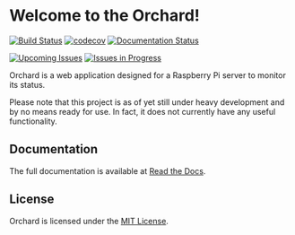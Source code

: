 # Welcome to the Orchard!

[![Build Status](https://travis-ci.org/BMeu/Orchard.svg?branch=master)](https://travis-ci.org/BMeu/Orchard)
[![codecov](https://codecov.io/gh/BMeu/Orchard/branch/master/graph/badge.svg)](https://codecov.io/gh/BMeu/Orchard)
[![Documentation Status](https://readthedocs.org/projects/orchard/badge/?version=master)](http://orchard.readthedocs.io/en/master/?badge=master)

[![Upcoming Issues](https://badge.waffle.io/BMeu/Orchard.svg?label=upcoming&title=Upcoming%20Issues)](http://waffle.io/BMeu/Orchard)
[![Issues in Progress](https://badge.waffle.io/BMeu/Orchard.svg?label=in%20progress&title=Issues%20in%20Progress)](http://waffle.io/BMeu/Orchard)

Orchard is a web application designed for a Raspberry Pi server to monitor its status.

Please note that this project is as of yet still under heavy development and by no means ready 
for use. In fact, it does not currently have any useful functionality.

## Documentation
The full documentation is available at [Read the Docs](https://orchard.readthedocs.io).

## License
Orchard is licensed under the [MIT License](http://www.opensource.org/licenses/MIT).
